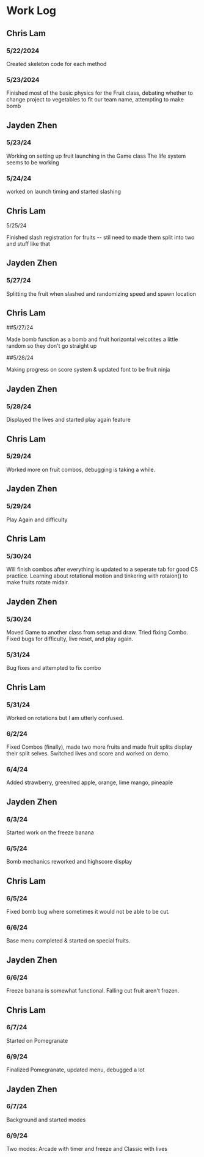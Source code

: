 # Work Log

## Chris Lam

### 5/22/2024

Created skeleton code for each method

### 5/23/2024

Finished most of the basic physics for the Fruit class, debating whether to change project to vegetables to fit our team name, attempting to make bomb


## Jayden Zhen

### 5/23/24

Working on setting up fruit launching in the Game class
The life system seems to be working

### 5/24/24

worked on launch timing and started slashing

## Chris Lam

5/25/24

Finished slash registration for fruits -- stil need to made them split into two and stuff like that

## Jayden Zhen

### 5/27/24

Splitting the fruit when slashed and randomizing speed and spawn location

## Chris Lam

##5/27/24

Made bomb function as a bomb and fruit horizontal velcotites a little random so they don't go straight up

##5/28/24

Making progress on score system & updated font to be fruit ninja


## Jayden Zhen

### 5/28/24

Displayed the lives and started play again feature

## Chris Lam

### 5/29/24

Worked more on fruit combos, debugging is taking a while.

## Jayden Zhen

### 5/29/24
Play Again and difficulty

## Chris Lam

### 5/30/24

Will finish combos after everything is updated to a seperate tab for good CS practice. Learning about rotational motion and tinkering with rotaion() to make fruits rotate midair.

## Jayden Zhen

### 5/30/24
Moved Game to another class from setup and draw. Tried fixing Combo. Fixed bugs for difficulty, live reset, and play again.

### 5/31/24
Bug fixes and attempted to fix combo


## Chris Lam

### 5/31/24
Worked on rotations but I am utterly confused.

### 6/2/24
Fixed Combos (finally), made two more fruits and made fruit splits display their split selves. Switched lives and score and worked on demo.

### 6/4/24
Added strawberry, green/red apple, orange, lime mango, pineaple

## Jayden Zhen

### 6/3/24
Started work on the freeze banana

### 6/5/24
Bomb mechanics reworked and highscore display 

## Chris Lam

### 6/5/24
Fixed bomb bug where sometimes it would not be able to be cut.

### 6/6/24
Base menu completed & started on special fruits.

## Jayden Zhen

### 6/6/24
Freeze banana is somewhat functional. Falling cut fruit aren't frozen.

## Chris Lam

### 6/7/24
Started on Pomegranate

### 6/9/24
Finalized Pomegranate, updated menu, debugged a lot

## Jayden Zhen

### 6/7/24
Background and started modes

### 6/9/24
Two  modes: Arcade with timer and freeze and Classic with lives
